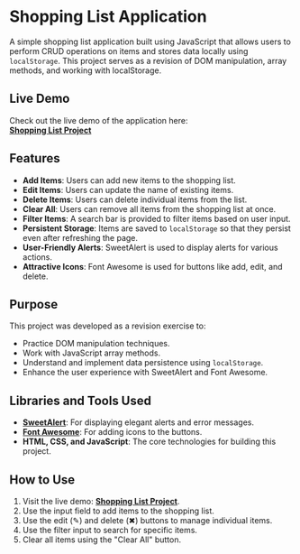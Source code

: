 # Shopping List Application

A simple shopping list application built using JavaScript that allows users to perform CRUD operations on items and stores data locally using `localStorage`. This project serves as a revision of DOM manipulation, array methods, and working with localStorage.

## Live Demo

Check out the live demo of the application here:  
**[Shopping List Project](https://shoping-list-project.netlify.app/)**

## Features

- **Add Items**: Users can add new items to the shopping list.
- **Edit Items**: Users can update the name of existing items.
- **Delete Items**: Users can delete individual items from the list.
- **Clear All**: Users can remove all items from the shopping list at once.
- **Filter Items**: A search bar is provided to filter items based on user input.
- **Persistent Storage**: Items are saved to `localStorage` so that they persist even after refreshing the page.
- **User-Friendly Alerts**: SweetAlert is used to display alerts for various actions.
- **Attractive Icons**: Font Awesome is used for buttons like add, edit, and delete.

## Purpose

This project was developed as a revision exercise to:

- Practice DOM manipulation techniques.
- Work with JavaScript array methods.
- Understand and implement data persistence using `localStorage`.
- Enhance the user experience with SweetAlert and Font Awesome.

## Libraries and Tools Used

- **[SweetAlert](https://sweetalert.js.org/)**: For displaying elegant alerts and error messages.
- **[Font Awesome](https://fontawesome.com/)**: For adding icons to the buttons.
- **HTML, CSS, and JavaScript**: The core technologies for building this project.

## How to Use

1. Visit the live demo: **[Shopping List Project](https://shoping-list-project.netlify.app/)**.
2. Use the input field to add items to the shopping list.
3. Use the edit (✎) and delete (✖) buttons to manage individual items.
4. Use the filter input to search for specific items.
5. Clear all items using the "Clear All" button.

